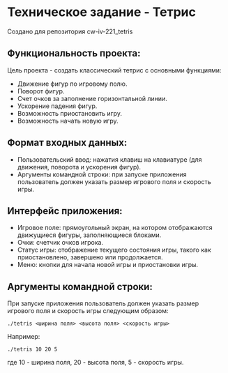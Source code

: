 # Техническое задание - Тетрис
Создано для репозитория cw-iv-221_tetris

## Функциональность проекта:
Цель проекта - создать классический тетрис с основными функциями:
- Движение фигур по игровому полю.
- Поворот фигур. 
- Счет очков за заполнение горизонтальной линии.
- Ускорение падения фигур.
- Возможность приостановить игру.
- Возможность начать новую игру.

## Формат входных данных:
- Пользовательский ввод: нажатия клавиш на клавиатуре (для движения, поворота и ускорения фигур).
- Аргументы командной строки: при запуске приложения пользователь должен указать размер игрового поля и скорость игры.

## Интерфейс приложения: 
- Игровое поле: прямоугольный экран, на котором отображаются движущиеся фигуры, заполняющиеся блоками.
- Очки: счетчик очков игрока.
- Статус игры: отображение текущего состояния игры, такого как приостановлено, завершено или продолжается.
- Меню: кнопки для начала новой игры и приостановки игры.

## Аргументы командной строки: 
При запуске приложения пользователь должен указать размер игрового поля и скорость игры следующим образом:

```
./tetris <ширина поля> <высота поля> <скорость игры>
```
Например:
```
./tetris 10 20 5
```
где 10 - ширина поля, 20 - высота поля, 5 - скорость игры.